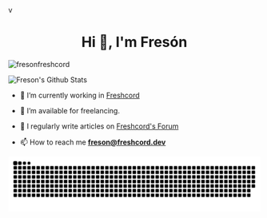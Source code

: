 v<h1 align="center">Hi 👋, I'm Fresón</h1>
<!-- <h3 align="center">A passionate Desktop App developer from Italy &#127470;&#127475</h3> -->

<p align="left"> <img src="https://komarev.com/ghpvc/?username=fresonfreshcord&label=Profile%20views&color=0e75b6&style=flat" alt="fresonfreshcord" /> </p>

![Freson's Github Stats](https://github-readme-stats.vercel.app/api?username=FresonDev\&bg_color=30,e96443,904e95\&title_color=fff\&text_color=fff)

- 🔭 I’m currently working in <a href="https://freshcord.dev/" target="blank">Freshcord</a>

- 🤝 I’m available for freelancing.

- 📝 I regularly write articles on [Freshcord's Forum](https://freshcord.dev/forum)

- 📫 How to reach me **freson@freshcord.dev**

<p align="left"> <img src="https://raw.githubusercontent.com/FresonDev/cdnPublic/refs/heads/main/github-user-contribution.svg" alt="contributions" /> </p>
